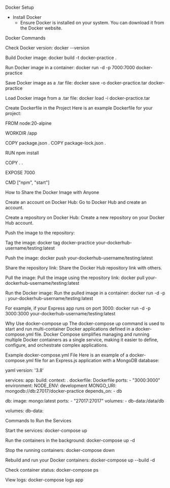 Docker Setup

  - Install Docker
    - Ensure Docker is installed on your system. You can download it from the Docker website.

Docker Commands

Check Docker version:
docker --version

Build Docker image:
docker build -t docker-practice .

Run Docker image in a container:
docker run -d -p 7000:7000 docker-practice

Save Docker image as a .tar file:
docker save -o docker-practice.tar docker-practice

Load Docker image from a .tar file:
docker load -i docker-practice.tar

Create Dockerfile in the Project
Here is an example Dockerfile for your project:

FROM node:20-alpine

WORKDIR /app

COPY package.json .
COPY package-lock.json .

RUN npm install

COPY . .

EXPOSE 7000

CMD ["npm", "start"]

How to Share the Docker Image with Anyone

Create an account on Docker Hub:
Go to Docker Hub and create an account.

Create a repository on Docker Hub:
Create a new repository on your Docker Hub account.

Push the image to the repository:

Tag the image:
docker tag docker-practice your-dockerhub-username/testing:latest

Push the image:
docker push your-dockerhub-username/testing:latest

Share the repository link:
Share the Docker Hub repository link with others.

Pull the image:
Pull the image using the repository link:
docker pull your-dockerhub-username/testing:latest

Run the Docker image:
Run the pulled image in a container:
docker run -d -p <host-port>:<container-port> your-dockerhub-username/testing:latest

For example, if your Express app runs on port 3000:
docker run -d -p 3000:3000 your-dockerhub-username/testing:latest

Why Use docker-compose up
The docker-compose up command is used to start and run multi-container Docker applications defined in a docker-compose.yml file. Docker Compose simplifies managing and running multiple Docker containers as a single service, making it easier to define, configure, and orchestrate complex applications.

Example docker-compose.yml File
Here is an example of a docker-compose.yml file for an Express.js application with a MongoDB database:

yaml
version: '3.8'

services:
app:
build:
context: .
dockerfile: Dockerfile
ports: - "3000:3000"
environment:
NODE_ENV: development
MONGO_URI: mongodb://db:27017/docker-practice
depends_on: - db

db:
image: mongo:latest
ports: - "27017:27017"
volumes: - db-data:/data/db

volumes:
db-data:

Commands to Run the Services

Start the services:
docker-compose up

Run the containers in the background:
docker-compose up -d

Stop the running containers:
docker-compose down

Rebuild and run your Docker containers:
docker-compose up --build -d

Check container status:
docker-compose ps

View logs:
docker-compose logs app
